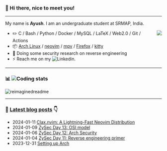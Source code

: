 ### 👋 Hi there, nice to meet you!
---
My name is **Ayush**<!-- the bold part is the origin of my ID -->. I am an undergraduate student at SRMAP, India.


  <img src="https://discord-readme-badge.vercel.app/api?id=1031196479337013338" align='right' />


-   :pencil2: C / Bash / Python / Docker / MySQL / LaTeX / Web2.0 / Git / Actions 
-   :package: [Arch Linux](https://wiki.archlinux.org/title/Arch_Linux) / [neovim](https://neovim.io/) / [mpv](https://mpv.io/) / [Firefox](https://www.mozilla.org/firefox/) / [kitty](https://github.com/kovidgoyal/kitty)
-   :seedling: Doing some security research on reverse engineering
-   ⚡ Reach me on my ![Linkedin](https://in.linkedin.com/in/ayush-dutta-422a08289).

---

### :bar_chart: ![Coding stats](https://profile-summary-for-github.com/user/spirizeon)
<img src="https://myreadme.vercel.app/api/embed/spirizeon?panels=userstatistics,toprepositories,toplanguages,commitgraph" alt="reimaginedreadme" />

---

### :pencil: [Latest blog posts](https://berzi.hashnode.dev) 👇
<!--START_SECTION:blog-posts-->
-   2024-01-11 [Clax.nvim: A Lightning-Fast Neovim Distribution](https://berzi.hashnode.dev/claxnvim-a-lightning-fast-neovim-distribution)
-   2024-01-09 [ZySec Day 13: OSI model](https://berzi.hashnode.dev/zysec-day-13)
-   2024-01-06 [ZySec Day 12: Arch Security](https://berzi.hashnode.dev/zysec-day-12)
-   2024-01-04 [ZySec Day 11: Reverse engineering primer](https://berzi.hashnode.dev/zysec-day-11)
-   2023-12-31 [Setting up Arch](https://berzi.hashnode.dev/setting-up-arch)
<!--END_SECTION:blog-posts-->
